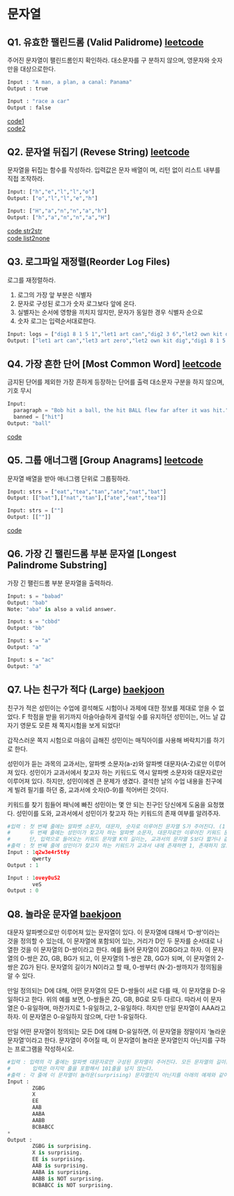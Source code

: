 # 문자열

## Q1. 유효한 팰린드롬 (Valid Palidrome) [leetcode](https://leetcode.com/problems/valid-palindrome/)
주어진 문자열이 팰린드롬인지 확인하라. 대소문자를 구
분하지 않으며, 영문자와 숫자만을 대상으로한다.

 ``` python
Input : "A man, a plan, a canal: Panama"
Output : true

Input : "race a car"
Output : false
```
[code1](https://github.com/minjung-s/Algorithm/blob/master/1.%EB%AC%B8%EC%9E%90%EC%97%B4/Q1_validPalindrome.py) \
[code2](https://github.com/minjung-s/Algorithm/blob/master/1.%EB%AC%B8%EC%9E%90%EC%97%B4/Q1_validPalindrome2.py)


## Q2. 문자열 뒤집기 (Revese String) [leetcode](https://leetcode.com/problems/reverse-string/)
문자열을 뒤집는 함수를 작성하라. 입력값은 문자 배열이
며, 리턴 없이 리스트 내부를 직접 조작하라.

```python
Input: ["h","e","l","l","o"]
Output: ["o","l","l","e","h"]

Input: ["H","a","n","n","a","h"]
Output: ["h","a","n","n","a","H"]
```
[code str2str](https://github.com/minjung-s/Algorithm/blob/master/1.%EB%AC%B8%EC%9E%90%EC%97%B4/Q2_reverseString.py) \
[code list2none](https://github.com/minjung-s/Algorithm/blob/master/1.%EB%AC%B8%EC%9E%90%EC%97%B4/Q2_reverseString_List2None.py)


## Q3. 로그파일 재정렬(Reorder Log Files)
로그를 재정렬하라.
1. 로그의 가장 앞 부분은 식별자
2. 문자로 구성된 로그가 숫자 로그보다 앞에 온다.
3. 실별자는 순서에 영향을 끼치지 않지만, 문자가 동일한 경우 식별자 순으로
4. 숫자 로그는 입력순서대로한다.
```python
Input: logs = ["dig1 8 1 5 1","let1 art can","dig2 3 6","let2 own kit dig","let3 art zero"]
Output: ["let1 art can","let3 art zero","let2 own kit dig","dig1 8 1 5 1","dig2 3 6"]
```


## Q4. 가장 흔한 단어 [Most Common Word] [leetcode](https://leetcode.com/problems/most-common-word/)
금지된 단어를 제외한 가장 흔하게 등장하는 단어를 출력
대소문자 구분을 하지 않으며, 기호 무시

```python
Input:
  paragraph = "Bob hit a ball, the hit BALL flew far after it was hit."
  banned = ["hit"]
Output: "ball"
```
[code](https://github.com/minjung-s/Algorithm/blob/master/1.%EB%AC%B8%EC%9E%90%EC%97%B4/Q4_mostCommonWord.py)


## Q5. 그룹 애너그램 [Group Anagrams] [leetcode](https://leetcode.com/problems/group-anagrams/)
문자열 배열을 받아 애너그램 단위로 그룹핑하라.
```python
Input: strs = ["eat","tea","tan","ate","nat","bat"]
Output: [["bat"],["nat","tan"],["ate","eat","tea"]]

Input: strs = [""]
Output: [[""]]
```
[code](https://github.com/minjung-s/Algorithm/blob/master/1.%EB%AC%B8%EC%9E%90%EC%97%B4/Q5_groupAnagrame.py)


## Q6. 가장 긴 팰린드롬 부분 문자열 [Longest Palindrome Substring]
가장 긴 팰린드롬 부분 문자열을 출력하라.
```python
Input: s = "babad"
Output: "bab"
Note: "aba" is also a valid answer.

Input: s = "cbbd"
Output: "bb"

Input: s = "a"
Output: "a"

Input: s = "ac"
Output: "a"
```


## Q7. 나는 친구가 적다 (Large) [baekjoon](https://www.acmicpc.net/problem/16172)
친구가 적은 성민이는 수업에 결석해도 시험이나 과제에 대한 정보를 제대로 얻을 수 없었다. F 학점을 받을 위기까지 아슬아슬하게 결석일 수를 유지하던 성민이는, 어느 날 갑자기 영문도 모른 채 쪽지시험을 보게 되었다!

갑작스러운 쪽지 시험으로 마음이 급해진 성민이는 매직아이를 사용해 벼락치기를 하기로 한다.

성민이가 듣는 과목의 교과서는, 알파벳 소문자(a-z)와 알파벳 대문자(A-Z)로만 이루어져 있다. 성민이가 교과서에서 찾고자 하는 키워드도 역시 알파벳 소문자와 대문자로만 이루어져 있다. 하지만, 성민이에겐 큰 문제가 생겼다. 결석한 날의 수업 내용을 친구에게 빌려 필기를 하던 중, 교과서에 숫자(0-9)를 적어버린 것이다.

키워드를 찾기 힘들어 패닉에 빠진 성민이는 몇 안 되는 친구인 당신에게 도움을 요청했다. 성민이를 도와, 교과서에서 성민이가 찾고자 하는 키워드의 존재 여부를 알려주자.
``` python
#입력 : 첫 번째 줄에는 알파벳 소문자, 대문자, 숫자로 이루어진 문자열 S가 주어진다. (1 ≤ |S| ≤ 200,000) 
#      두 번째 줄에는 성민이가 찾고자 하는 알파벳 소문자, 대문자로만 이루어진 키워드 문자열 K가 주어진다. (1 ≤ |K| ≤ 200,000) 
#      단, 입력으로 들어오는 키워드 문자열 K의 길이는, 교과서의 문자열 S보다 짧거나 같다.
#출력 : 첫 번째 줄에 성민이가 찾고자 하는 키워드가 교과서 내에 존재하면 1, 존재하지 않으면 0을 출력한다.
Input : 1q2w3e4r5t6y
        qwerty
Output : 1 

Input : 1ovey0uS2
        veS
Output : 0 
```


## Q8. 놀라운 문자열 [baekjoon](https://www.acmicpc.net/problem/1972)
대문자 알파벳으로만 이루어져 있는 문자열이 있다. 이 문자열에 대해서 ‘D-쌍’이라는 것을 정의할 수 있는데, 이 문자열에 포함되어 있는, 거리가 D인 두 문자를 순서대로 나열한 것을 이 문자열의 D-쌍이라고 한다. 예를 들어 문자열이 ZGBG라고 하자. 이 문자열의 0-쌍은 ZG, GB, BG가 되고, 이 문자열의 1-쌍은 ZB, GG가 되며, 이 문자열의 2-쌍은 ZG가 된다. 문자열의 길이가 N이라고 할 때, 0-쌍부터 (N-2)-쌍까지가 정의됨을 알 수 있다.

만일 정의되는 D에 대해, 어떤 문자열의 모든 D-쌍들이 서로 다를 때, 이 문자열을 D-유일하다고 한다. 위의 예를 보면, 0-쌍들은 ZG, GB, BG로 모두 다르다. 따라서 이 문자열은 0-유일하며, 마찬가지로 1-유일하고, 2-유일하다. 하지만 만일 문자열이 AAA라고 하자. 이 문자열은 0-유일하지 않으며, 다만 1-유일하다.

만일 어떤 문자열이 정의되는 모든 D에 대해 D-유일하면, 이 문자열을 정말이지 ‘놀라운 문자열’이라고 한다. 문자열이 주어질 때, 이 문자열이 놀라운 문자열인지 아닌지를 구하는 프로그램을 작성하시오.

``` python
#입력 : 입력의 각 줄에는 알파벳 대문자로만 구성된 문자열이 주어진다. 모든 문자열의 길이는 80을 넘지 않으며, 입력의 마지막 줄에는 마지막을 나타내는 *가 주어진다. 
#       입력은 마지막 줄을 포함해서 101줄을 넘지 않는다.
#출력 : 각 줄에 이 문자열이 놀라운(surprising) 문자열인지 아닌지를 아래의 예제와 같이 출력한다.
Input : 
        ZGBG
        X
        EE
        AAB
        AABA
        AABB
        BCBABCC
*
Output : 
        ZGBG is surprising.
        X is surprising.
        EE is surprising.
        AAB is surprising.
        AABA is surprising.
        AABB is NOT surprising.
        BCBABCC is NOT surprising.
```

